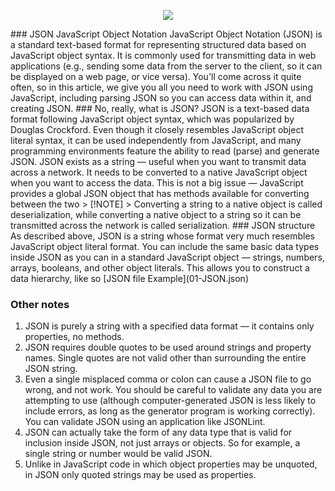 <p align="center">
<img src="../assets/images/json.png">
</p>
### JSON JavaScript Object Notation 
JavaScript Object Notation (JSON) is a standard text-based format for representing structured data based on JavaScript
object syntax. It is commonly used for transmitting data in web applications (e.g., sending some data from the server
to the client, so it can be displayed on a web page, or vice versa). You'll come across it quite often, so in this
article, we give you all you need to work with JSON using JavaScript, including parsing JSON so you can access data
within it, and creating JSON.
### No, really, what is JSON?
JSON is a text-based data format following JavaScript object syntax, which was popularized by Douglas Crockford. Even though it closely resembles JavaScript object literal syntax, it can be used independently from JavaScript, and many programming environments feature the ability to read (parse) and generate JSON.
JSON exists as a string — useful when you want to transmit data across a network. It needs to be converted to a native JavaScript object when you want to access the data. This is not a big issue — JavaScript provides a global JSON object that has methods available for converting between the two
> [!NOTE]
> Converting a string to a native object is called deserialization, while converting a native object to a string so it can be transmitted across the network is called serialization.
### JSON structure
As described above, JSON is a string whose format very much resembles JavaScript object literal format. You can
include the same basic data types inside JSON as you can in a standard JavaScript object — strings, numbers, arrays,
booleans, and other object literals. This allows you to construct a data hierarchy, like so [JSON file Example](01-JSON.json)

### Other notes
1. JSON is purely a string with a specified data format — it contains only properties, no methods.
2. JSON requires double quotes to be used around strings and property names. Single quotes are not valid other than surrounding the entire JSON string.
3. Even a single misplaced comma or colon can cause a JSON file to go wrong, and not work. You should be careful to validate any data you are attempting to use (although computer-generated JSON is less likely to include errors, as long as the generator program is working correctly). You can validate JSON using an application like JSONLint.
4. JSON can actually take the form of any data type that is valid for inclusion inside JSON, not just arrays or objects. So for example, a single string or number would be valid JSON.
5. Unlike in JavaScript code in which object properties may be unquoted, in JSON only quoted strings may be used as properties.